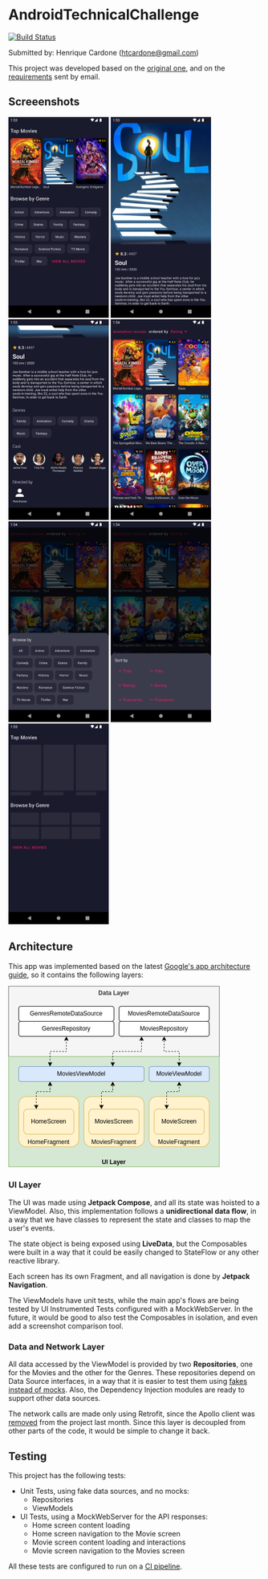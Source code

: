 # AndroidTechnicalChallenge
[![Build Status](https://app.bitrise.io/app/e2c65fd1f7dd8e85/status.svg?token=9_NIM68p0jtmD2RDSKR5BQ&branch=main)](https://app.bitrise.io/app/e2c65fd1f7dd8e85)

Submitted by: Henrique Cardone (htcardone@gmail.com)

This project was developed based on the [original one](https://github.com/podium/Android-Challenge), and on the [requirements](REQUIREMENTS.md) sent by email.

## Screeenshots
<img src="https://github.com/htcardone/fluffy-chainsaw/blob/main/images/Screenshot_1658768019.png?raw=true" alt="drawing" width="200"/> <img src="https://github.com/htcardone/fluffy-chainsaw/blob/main/images/Screenshot_1658768031.png?raw=true" alt="drawing" width="200"/> <img src="https://github.com/htcardone/fluffy-chainsaw/blob/main/images/Screenshot_1658768037.png?raw=true" alt="drawing" width="200"/> <img src="https://github.com/htcardone/fluffy-chainsaw/blob/main/images/Screenshot_1658768052.png?raw=true" alt="drawing" width="200"/> <img src="https://github.com/htcardone/fluffy-chainsaw/blob/main/images/Screenshot_1658768057.png?raw=true" alt="drawing" width="200"/> <img src="https://github.com/htcardone/fluffy-chainsaw/blob/main/images/Screenshot_1658768062.png?raw=true" alt="drawing" width="200"/> <img src="https://github.com/htcardone/fluffy-chainsaw/blob/main/images/Screenshot_1658768112.png?raw=true" alt="drawing" width="200"/>

## Architecture
This app was implemented based on the latest [Google's app architecture guide](https://developer.android.com/topic/architecture), so it contains the following layers:

![](https://github.com/htcardone/fluffy-chainsaw/blob/main/images/diagram.png?raw=true)

### UI Layer
The UI was made using **Jetpack Compose**, and all its state was hoisted to a ViewModel. Also, this implementation follows a **unidirectional data flow**, in a way that we have classes to represent the state and classes to map the user's events.

The state object is being exposed using **LiveData**, but the Composables were built in a way that it could be easily changed to StateFlow or any other reactive library.

Each screen has its own Fragment, and all navigation is done by **Jetpack Navigation**.

The ViewModels have unit tests, while the main app's flows are being tested by UI Instrumented Tests configured with a MockWebServer. In the future, it would be good to also test the Composables in isolation, and even add a screenshot comparison tool.

### Data and Network Layer
All data accessed by the ViewModel is provided by two **Repositories**, one for the Movies and the other for the Genres. These repositories depend on Data Source interfaces, in a way that it is easier to test them using [fakes instead of mocks](https://android.googlesource.com/platform/frameworks/support/+/androidx-main/docs/do_not_mock.md). Also, the Dependency Injection modules are ready to support other data sources.

The network calls are made only using Retrofit, since the Apollo client was [removed](https://github.com/podium/Android-Challenge/commit/c4d7e4fff02d751d3a20b59d2139ba997f154ba4) from the project last month. Since this layer is decoupled from other parts of the code, it would be simple to change it back.

## Testing
This project has the following tests:
- Unit Tests, using fake data sources, and no mocks:
  - Repositories
  - ViewModels
- UI Tests, using a MockWebServer for the API responses:
  - Home screen content loading
  - Home screen navigation to the Movie screen
  - Movie screen content loading and interactions
  - Movie screen navigation to the Movies screen

All these tests are configured to run on a [CI pipeline](https://app.bitrise.io/app/e2c65fd1f7dd8e85).
